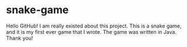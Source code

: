 # snake-game
Hello GitHub! I am really existed about this project. This is a snake game, and it is my first ever game that I wrote. The game was written in Java. Thank you!
